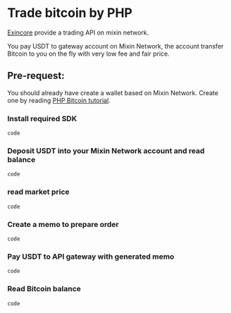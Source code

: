 # Trade bitcoin by PHP
[Exincore](https://github.com/exinone/exincore) provide a trading API on mixin network.

You pay USDT to gateway account on Mixin Network, the account transfer Bitcoin to you on the fly with very low fee and fair price.

## Pre-request:
You should already have create a wallet based on Mixin Network. Create one by reading [PHP Bitcoin tutorial](https://github.com/wenewzhang/mixin_labs-php-bot).


### Install required SDK
```
code
```
### Deposit USDT into your Mixin Network account and read balance
```
code
```
### read market price
```
code
```
### Create a memo to prepare order
```
code
```
### Pay USDT to API gateway with generated memo
```
code
```
### Read Bitcoin balance
```
code
```
